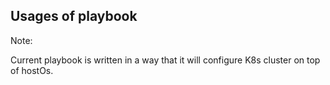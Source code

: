## Usages of playbook

Note:

Current playbook is written in a way that it will configure K8s cluster on top of hostOs.
